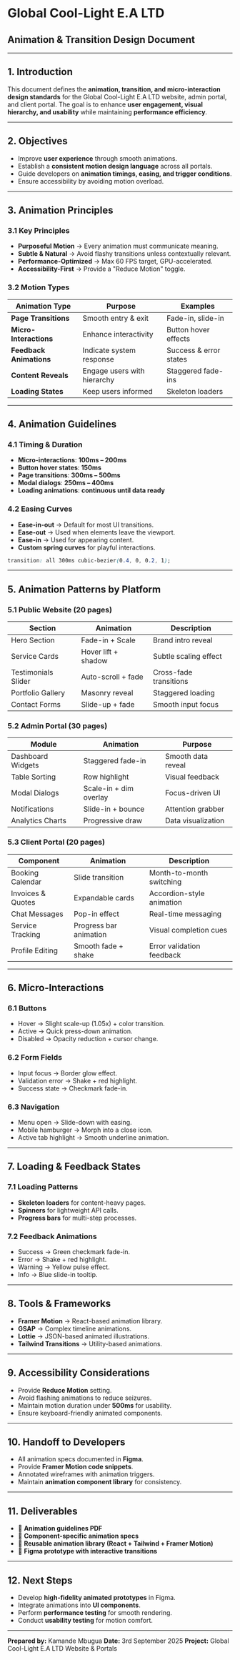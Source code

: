 # **Global Cool-Light E.A LTD**

## **Animation & Transition Design Document**

---

## **1. Introduction**

This document defines the **animation, transition, and micro-interaction design standards** for the Global Cool-Light E.A LTD website, admin portal, and client portal. The goal is to enhance **user engagement, visual hierarchy, and usability** while maintaining **performance efficiency**.

---

## **2. Objectives**

* Improve **user experience** through smooth animations.
* Establish a **consistent motion design language** across all portals.
* Guide developers on **animation timings, easing, and trigger conditions**.
* Ensure accessibility by avoiding motion overload.

---

## **3. Animation Principles**

### **3.1 Key Principles**

* **Purposeful Motion** → Every animation must communicate meaning.
* **Subtle & Natural** → Avoid flashy transitions unless contextually relevant.
* **Performance-Optimized** → Max 60 FPS target, GPU-accelerated.
* **Accessibility-First** → Provide a "Reduce Motion" toggle.

### **3.2 Motion Types**

| Animation Type          | Purpose                     | Examples               |
| ----------------------- | --------------------------- | ---------------------- |
| **Page Transitions**    | Smooth entry & exit         | Fade-in, slide-in      |
| **Micro-Interactions**  | Enhance interactivity       | Button hover effects   |
| **Feedback Animations** | Indicate system response    | Success & error states |
| **Content Reveals**     | Engage users with hierarchy | Staggered fade-ins     |
| **Loading States**      | Keep users informed         | Skeleton loaders       |

---

## **4. Animation Guidelines**

### **4.1 Timing & Duration**

* **Micro-interactions**: **100ms – 200ms**
* **Button hover states**: **150ms**
* **Page transitions**: **300ms – 500ms**
* **Modal dialogs**: **250ms – 400ms**
* **Loading animations**: **continuous until data ready**

### **4.2 Easing Curves**

* **Ease-in-out** → Default for most UI transitions.
* **Ease-out** → Used when elements leave the viewport.
* **Ease-in** → Used for appearing content.
* **Custom spring curves** for playful interactions.

```css
transition: all 300ms cubic-bezier(0.4, 0, 0.2, 1);
```

---

## **5. Animation Patterns by Platform**

### **5.1 Public Website (20 pages)**

| Section             | Animation           | Description            |
| ------------------- | ------------------- | ---------------------- |
| Hero Section        | Fade-in + Scale     | Brand intro reveal     |
| Service Cards       | Hover lift + shadow | Subtle scaling effect  |
| Testimonials Slider | Auto-scroll + fade  | Cross-fade transitions |
| Portfolio Gallery   | Masonry reveal      | Staggered loading      |
| Contact Forms       | Slide-up + fade     | Smooth input focus     |

### **5.2 Admin Portal (30 pages)**

| Module            | Animation              | Purpose            |
| ----------------- | ---------------------- | ------------------ |
| Dashboard Widgets | Staggered fade-in      | Smooth data reveal |
| Table Sorting     | Row highlight          | Visual feedback    |
| Modal Dialogs     | Scale-in + dim overlay | Focus-driven UI    |
| Notifications     | Slide-in + bounce      | Attention grabber  |
| Analytics Charts  | Progressive draw       | Data visualization |

### **5.3 Client Portal (20 pages)**

| Component         | Animation              | Description               |
| ----------------- | ---------------------- | ------------------------- |
| Booking Calendar  | Slide transition       | Month-to-month switching  |
| Invoices & Quotes | Expandable cards       | Accordion-style animation |
| Chat Messages     | Pop-in effect          | Real-time messaging       |
| Service Tracking  | Progress bar animation | Visual completion cues    |
| Profile Editing   | Smooth fade + shake    | Error validation feedback |

---

## **6. Micro-Interactions**

### **6.1 Buttons**

* Hover → Slight scale-up (1.05x) + color transition.
* Active → Quick press-down animation.
* Disabled → Opacity reduction + cursor change.

### **6.2 Form Fields**

* Input focus → Border glow effect.
* Validation error → Shake + red highlight.
* Success state → Checkmark fade-in.

### **6.3 Navigation**

* Menu open → Slide-down with easing.
* Mobile hamburger → Morph into a close icon.
* Active tab highlight → Smooth underline animation.

---

## **7. Loading & Feedback States**

### **7.1 Loading Patterns**

* **Skeleton loaders** for content-heavy pages.
* **Spinners** for lightweight API calls.
* **Progress bars** for multi-step processes.

### **7.2 Feedback Animations**

* Success → Green checkmark fade-in.
* Error → Shake + red highlight.
* Warning → Yellow pulse effect.
* Info → Blue slide-in tooltip.

---

## **8. Tools & Frameworks**

* **Framer Motion** → React-based animation library.
* **GSAP** → Complex timeline animations.
* **Lottie** → JSON-based animated illustrations.
* **Tailwind Transitions** → Utility-based animations.

---

## **9. Accessibility Considerations**

* Provide **Reduce Motion** setting.
* Avoid flashing animations to reduce seizures.
* Maintain motion duration under **500ms** for usability.
* Ensure keyboard-friendly animated components.

---

## **10. Handoff to Developers**

* All animation specs documented in **Figma**.
* Provide **Framer Motion code snippets**.
* Annotated wireframes with animation triggers.
* Maintain **animation component library** for consistency.

---

## **11. Deliverables**

* 🎨 **Animation guidelines PDF**
* 📂 **Component-specific animation specs**
* 🧩 **Reusable animation library (React + Tailwind + Framer Motion)**
* 📜 **Figma prototype with interactive transitions**

---

## **12. Next Steps**

* Develop **high-fidelity animated prototypes** in Figma.
* Integrate animations into **UI components**.
* Perform **performance testing** for smooth rendering.
* Conduct **usability testing** for motion comfort.

---

**Prepared by:** Kamande Mbugua
**Date:** 3rd September 2025
**Project:** Global Cool-Light E.A LTD Website & Portals

